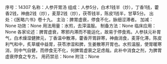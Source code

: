 序号：14307
名称：人参开胃汤
组成：人参5分，白术1钱半（炒），丁香1钱，藿香2钱，神曲2钱（炒），麦芽2钱（炒），茯苓钱半，陈皮1钱半，甘草5分。
出处：《医略六书》卷十九。
主治：脾胃虚衰，停食不化，脉细涩滞者。
加减：None
功效：None
用法用量：水煎，去滓温服。
制备方法：None
临床应用：None
各家论述：脾胃虚衰，寒邪内滞而不能运化，故易于停食焉。人参扶元补胃气，白术燥湿健脾元，丁香温中散滞，藿香开胃辟寒，神曲消食，麦芽化滞，陈皮利气和中，炙草缓中益胃，茯苓渗湿和脾，生姜散寒开胃也。水煎温服，使胃暖寒消，则中气自健，而停食无不化，何脾胃虚衰之足虑哉。此补中消食之剂，为脾胃虚衰停食之专方。
用药禁忌：None
附注：None
